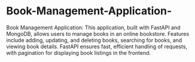 # Book-Management-Application-
Book Management Application: This application, built with FastAPI and MongoDB, allows users to manage books in an online bookstore. Features include adding, updating, and deleting books, searching for books, and viewing book details. FastAPI ensures fast, efficient handling of requests, with pagination for displaying book listings in the frontend.

